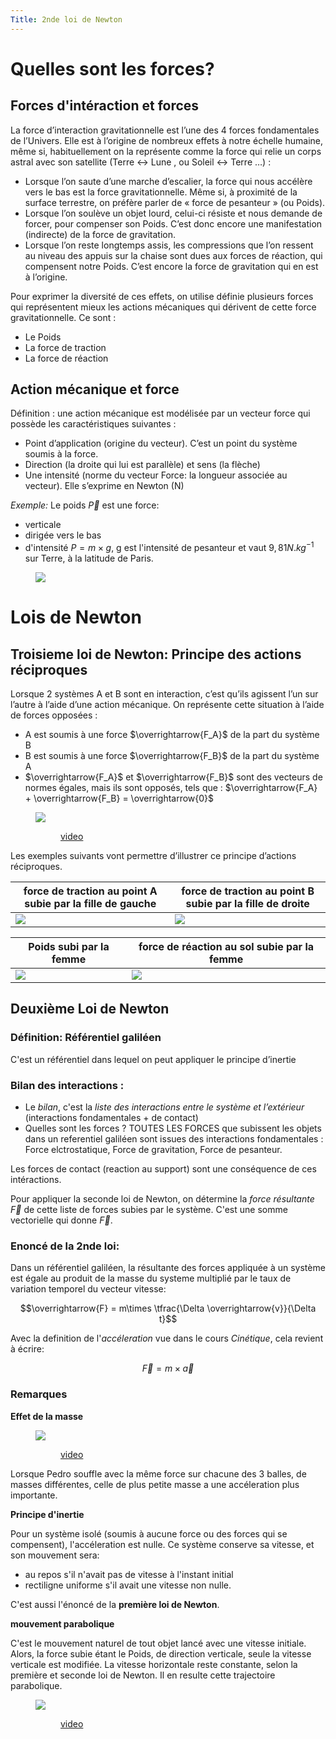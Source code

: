 ```yaml
---
Title: 2nde loi de Newton
---
```


# Quelles sont les forces?
## Forces d'intéraction et forces
La force d’interaction gravitationnelle est l’une des 4 forces fondamentales de l’Univers. Elle est à l’origine de nombreux effets à notre échelle humaine, même si, habituellement on la représente comme la force qui relie un corps astral avec son satellite (Terre <-> Lune , ou Soleil <-> Terre …) : 

* Lorsque l’on saute d’une marche d’escalier, la force qui nous accélère vers le bas est la force gravitationnelle. Même si, à proximité de la surface terrestre, on préfère parler de « force de pesanteur » (ou Poids).
* Lorsque l’on soulève un objet lourd, celui-ci résiste et nous demande de forcer, pour compenser son Poids. C’est donc encore une manifestation (indirecte) de la force de gravitation.
* Lorsque l’on reste longtemps assis, les compressions que l’on ressent au niveau des appuis sur la chaise sont dues aux forces de réaction, qui compensent notre Poids. C’est encore la force de gravitation qui en est à l’origine.

Pour exprimer la diversité de ces effets, on utilise définie plusieurs forces qui représentent mieux les actions mécaniques qui dérivent de cette force gravitationnelle. Ce sont : 

- Le Poids
- La force de traction
- La force de réaction

## Action mécanique et force
Définition : une action mécanique est modélisée par un vecteur force qui possède les caractéristiques suivantes : 

* Point d’application (origine du vecteur). C’est un point du système soumis à la force.
* Direction (la droite qui lui est parallèle) et sens (la flèche)
* Une intensité (norme du vecteur Force: la longueur associée au vecteur). Elle s’exprime en Newton (N)

*Exemple:* Le poids $\overrightarrow{P}$ est une force:

* verticale
* dirigée vers le bas
* d'intensité $P = m\times g$, g est l'intensité de pesanteur et vaut $9,81N.kg^{-1}$ sur Terre, à la latitude de Paris.

<figure><div>
  <img src="../images/newton9.png"></div>
</figure>

# Lois de Newton
## Troisieme loi de Newton: Principe des actions réciproques
Lorsque 2 systèmes A et B sont en interaction, c’est qu’ils agissent l’un sur l’autre à l’aide d’une action mécanique. On représente cette situation à l’aide de forces opposées : 

* A est soumis à une force $\overrightarrow{F_A}$ de la part du système B
* B est soumis à une force $\overrightarrow{F_B}$ de la part du système A
* $\overrightarrow{F_A}$ et $\overrightarrow{F_B}$ sont des vecteurs de normes égales, mais ils sont opposés, tels que : $\overrightarrow{F_A} + \overrightarrow{F_B} = \overrightarrow{0}$

<a href="https://youtu.be/V_qc5NsoOEg"><figure><div>
  <img src="../images/illustrationN3.png"></div>
  <figure>video</figure>
</figure></a>


Les exemples suivants vont permettre d’illustrer ce principe d’actions réciproques.



| force de traction au point A subie par la fille de gauche | force de traction au point B subie par la fille de droite |
| --- | --- |
| <img src="../images/newton12.png"> | <img src="../images/newton13.png"> |


| Poids subi par la femme | force de réaction au sol subie par la femme |
| --- | --- |
| <img src="../images/newton6.png"> | <img src="../images/newton7.png"> |

## Deuxième Loi de Newton
### Définition: Référentiel galiléen
C'est un référentiel dans lequel on peut appliquer le principe d’inertie
### Bilan des interactions :
* Le *bilan*, c'est la *liste des interactions entre le système et l’extérieur* (interactions fondamentales + de contact)
* Quelles sont les forces ? TOUTES LES FORCES que subissent les objets dans un referentiel galiléen sont issues des interactions fondamentales : Force elctrostatique, Force de gravitation, Force de pesanteur.

Les forces de contact (reaction au support) sont une conséquence de ces intéractions.

Pour appliquer la seconde loi de Newton, on détermine la *force résultante* $\overrightarrow{F}$ de cette liste de forces subies par le système. C'est une somme vectorielle qui donne $\overrightarrow{F}$.

### Enoncé de la 2nde loi:
Dans un référentiel galiléen, la résultante des forces appliquée à un système est égale au produit de la masse du systeme multiplié par le taux de variation temporel du vecteur vitesse:

$$\overrightarrow{F} = m\times \tfrac{\Delta \overrightarrow{v}}{\Delta t}$$

Avec la definition de l'*accéleration* vue dans le cours *Cinétique*, cela revient à écrire:

$$\overrightarrow{F} = m\times \overrightarrow{a}$$

### Remarques
**Effet de la masse** 

<a href="https://youtu.be/iiyqngvgDig"><figure><div>
  <img src="../images/illustrationN2.png"></div>
  <figure>video</figure>
</figure></a>

Lorsque Pedro souffle avec la même force sur chacune des 3 balles, de masses différentes, celle de plus petite masse a une accéleration plus importante.

**Principe d'inertie** 

Pour un système isolé (soumis à aucune force ou des forces qui se compensent), l'accéleration est nulle. Ce système conserve sa vitesse, et son mouvement sera:

* au repos s'il n'avait pas de vitesse à l'instant initial
* rectiligne uniforme s'il avait une vitesse non nulle.

C'est aussi l'énoncé de la **première loi de Newton**.

**mouvement parabolique** 

C'est le mouvement naturel de tout objet lancé avec une vitesse initiale. Alors, la force subie étant le Poids, de direction verticale, seule la vitesse verticale est modifiée. La vitesse horizontale reste constante, selon la première et seconde loi de Newton. Il en resulte cette trajectoire parabolique.

<a href="https://youtu.be/wRSHzenjiNA"><figure><div>
  <img src="../images/illustrationN1.png"></div>
  <figure>video</figure>
</figure></a>

